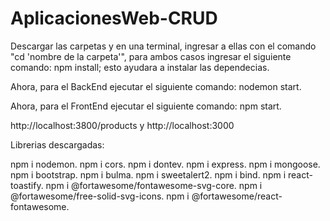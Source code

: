 # AplicacionesWeb-CRUD

Descargar las carpetas y en una terminal, ingresar a ellas con el comando "cd 'nombre de la carpeta'", para ambos casos ingresar el siguiente comando: npm install; esto ayudara a instalar las dependecias.

Ahora, para el BackEnd ejecutar el siguiente comando: nodemon start.

Ahora, para el FrontEnd ejecutar el siguiente comando: npm start.

http://localhost:3800/products y http://localhost:3000

Librerias descargadas: 

npm i nodemon.
npm i cors.
npm i dontev.
npm i express.
npm i mongoose.
npm i bootstrap.
npm i bulma.
npm i sweetalert2.
npm i bind.
npm i react-toastify.
npm i @fortawesome/fontawesome-svg-core.
npm i @fortawesome/free-solid-svg-icons.
npm i @fortawesome/react-fontawesome.
